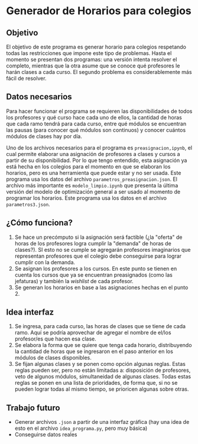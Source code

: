 # Generador de Horarios para colegios

## Objetivo
El objetivo de este programa es generar horario para colegios respetando todas las restricciones que impone este tipo de problemas. Hasta el momento se presentan dos programas: una versión intenta resolver el completo, mientras que la otra asume que se conoce qué profesores le harán clases a cada curso. El segundo problema es considerablemente más fácil de resolver.

## Datos necesarios
Para hacer funcionar el programa se requieren las disponibilidades de todos los profesores y qué curso hace cada uno de ellos, la cantidad de horas que cada ramo tendrá para cada curso, entre qué módulos se encuentran las pausas (para conocer qué módulos son continuos) y conocer cuántos módulos de clases hay por día.

Uno de los archivos necesarios para el programa es `preasignacion,ipynb`, el cual permite elaborar una asignación de profesores a clases y cursos a partir de su disponibilidad. Por lo que tengo entendido, esta asignación ya está hecha en los colegios para el momento en que se elaboran los horarios, pero es una herramienta que puede estar y no ser usada. Este programa usa los datos del archivo `parametros_preasignacion.json`.
El archivo más importante es `modelo_limpio.ipynb` que presenta la última versión del modelo de optimización general a ser usado al momento de programar los horarios. Este programa usa los datos en el archivo `parametros3.json`. 

## ¿Cómo funciona?
1. Se hace un precómputo si la asignación será factible (¿la "oferta" de horas de los profesores logra cumplir la "demanda" de horas de clases?). SI esto no se cumple se agregarán profesores imaginarios que representan profesores que el colegio debe conseguirse para lograr cumplir con la demanda.
2. Se asignan los profesores a los cursos. En este punto se tienen en cuenta los cursos que ya se encuentran preasignados (como las jefaturas) y también la *wishlist* de cada profesor.
3. Se generan los horarios en base a las asignaciones hechas en el punto 2.

## Idea interfaz
1. Se ingresa, para cada curso, las horas de clases que se tiene de cada ramo. Aquí se podría aprovechar de agregar el nombre de el/los profesor/es que hacen esa clase.
2. Se elabora la forma que se quiere que tenga cada horario, distribuyendo la cantidad de horas que se ingresaron en el paso anterior en los módulos de clases disponibles.
3. Se fijan algunas clases y se ponen como opción algunas reglas. Estas reglas pueden ser, pero no están limitadas a: disposición de profesores, veto de algunos módulos, simultaneidad de algunas clases. Todas estas reglas se ponen en una lista de prioridades, de forma que, si no se pueden lograr todas al mismo tiempo, se prioricen algunas sobre otras.

## Trabajo futuro
- Generar archivos `.json` a partir de una interfaz gráfica (hay una idea de esto en el archivo `idea_programa.py`, pero muy básica)
- Conseguirse datos reales